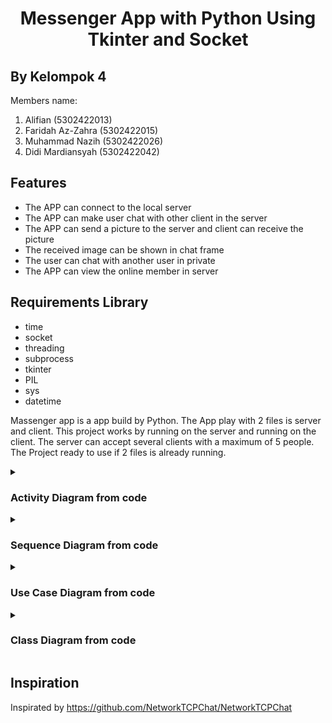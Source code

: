 <h1 align="center">Messenger App with Python Using Tkinter and Socket</h1>

## By Kelompok 4
Members name:
1. Alifian            (5302422013)
2. Faridah Az-Zahra   (5302422015)
3. Muhammad Nazih     (5302422026)
4. Didi Mardiansyah   (5302422042)

## Features

- The APP can connect to the local server
- The APP can make user chat with other client in the server
- The APP can send a picture to the server and client can receive the picture
- The received image can be shown in chat frame
- The user can chat with another user in private
- The APP can view the online member in server

## Requirements Library
- time
- socket
- threading
- subprocess
- tkinter
- PIL
- sys
- datetime

Massenger app is a app build by Python. The App play with 2 files is server and client.
This project works by running on the server and running on the client. The server can accept several clients with a maximum of 5 people.
The Project ready to use if 2 files is already running.

<details>
  <summary><h3>Activity Diagram from code</h3></summary>
  
  ![Alt text](https://github.com/Cakra-Angkasa/Project_PBO-Kelompok_4/blob/main/diagram/ACTIVITY_DIAGRAM.drawio.png)
</details>

<details>
  <summary><h3>Sequence Diagram from code</h3></summary>
  
  <h4>Fitur Chat</h4>
  
  ![Alt text](https://github.com/Cakra-Angkasa/Project_PBO-Kelompok_4/blob/main/diagram/SEQUENCE_FITUR_CHAT.drawio.png)
  <h4>Fitur Chat Private</h4>
  
  ![Alt text](https://github.com/Cakra-Angkasa/Project_PBO-Kelompok_4/blob/main/diagram/SEQUENCE_FITUR_CHAT_PRIBADI.drawio.png)
  <h4>Fitur Chat Private Double Click</h4>
  
  ![Alt text](https://github.com/Cakra-Angkasa/Project_PBO-Kelompok_4/blob/main/diagram/SEQUENCE_FITUR_CHAT_PRIBADI_DOUBLE_CLICK.drawio.png)
  
  <h4>Fitur Clear Chat</h4>
  
  ![Alt text](https://github.com/Cakra-Angkasa/Project_PBO-Kelompok_4/blob/main/diagram/SEQUENCE_FITUR_CLEAR_CHAT.drawio.png)
  
  <h4>Fitur Kirim Emoji</h4>
  
  ![Alt text](https://github.com/Cakra-Angkasa/Project_PBO-Kelompok_4/blob/main/diagram/SEQUENCE_FITUR_KIRIM_EMOJI.drawio.png)
  
  <h4>Fitur Kirim Gambar</h4>
  
  ![Alt text](https://github.com/Cakra-Angkasa/Project_PBO-Kelompok_4/blob/main/diagram/SEQUENCE_FITUR_KIRIM_GAMBAR.drawio.png)
  
  <h4>Fitur Pesan</h4>
  
  ![Alt text](https://github.com/Cakra-Angkasa/Project_PBO-Kelompok_4/blob/main/diagram/SEQUENCE_FITUR_KIRIM_PESAN.drawio.png)

</details>

<details>
  <summary><h3>Use Case Diagram from code</h3></summary>

  ![Alt text](https://github.com/Cakra-Angkasa/Project_PBO-Kelompok_4/blob/main/diagram/UCD_DIAGRAM.drawio.png)
  
</details>

<details>
  <summary><h3>Class Diagram from code</h3></summary>

  ![Alt text](https://github.com/Cakra-Angkasa/Project_PBO-Kelompok_4/blob/main/diagram/CLASS_DIAGRAM.drawio.png)

</details>


## Inspiration
Inspirated by https://github.com/NetworkTCPChat/NetworkTCPChat
